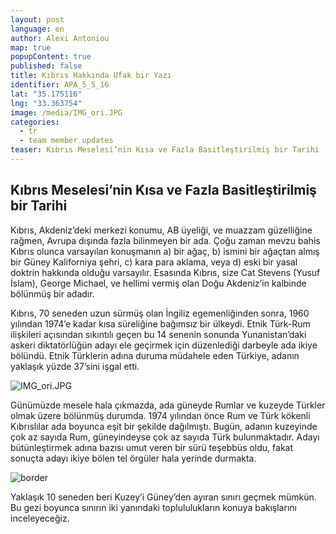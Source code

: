```yaml
---
layout: post
language: en
author: Alexi Antoniou
map: true
popupContent: true
published: false
title: Kıbrıs Hakkında Ufak bir Yazı
identifier: APA_5_5_16
lat: "35.175116"
lng: "33.363754"
image: /media/IMG_ori.JPG
categories: 
  - tr
  - team member updates
teaser: Kıbrıs Meselesi’nin Kısa ve Fazla Basitleştirilmiş bir Tarihi
---
```

## Kıbrıs Meselesi’nin Kısa ve Fazla Basitleştirilmiş bir Tarihi

Kıbrıs, Akdeniz’deki merkezi konumu, AB üyeliği, ve muazzam güzelliğine rağmen, Avrupa dışında fazla bilinmeyen bir ada. Çoğu zaman mevzu bahis Kıbrıs olunca varsayılan konuşmanın a) bir ağaç, b) ismini bir ağaçtan almış bir Güney Kaliforniya şehri, c) kara para aklama, veya d) eski bir yasal doktrin hakkında olduğu varsayılır. Esasında Kıbrıs, size Cat Stevens (Yusuf İslam), George Michael, ve hellimi vermiş olan Doğu Akdeniz’in kalbinde bölünmüş bir adadır.

Kıbrıs, 70 seneden uzun sürmüş olan İngiliz egemenliğinden sonra, 1960 yılından 1974’e kadar kısa süreliğine bağımsız bir ülkeydi. Etnik Türk-Rum ilişkileri açısından sıkıntılı geçen bu 14 senenin sonunda Yunanistan’daki askeri diktatörlüğün adayı ele geçirmek için düzenlediği darbeyle ada ikiye bölündü. Etnik Türklerin adına duruma müdahele eden Türkiye, adanın yaklaşık yüzde 37’sini işgal etti.

![IMG_ori.JPG]({{site.baseurl}}/media/IMG_ori.JPG)

Günümüzde mesele hala çıkmazda, ada güneyde Rumlar ve kuzeyde Türkler olmak üzere bölünmüş durumda. 1974 yılından önce Rum ve Türk kökenli Kıbrıslılar ada boyunca eşit bir şekilde dağılmıştı. Bugün, adanın kuzeyinde çok az sayıda Rum, güneyindeyse çok az sayıda Türk bulunmaktadır. Adayı bütünleştirmek adına bazısı umut veren bir sürü teşebbüs oldu, fakat sonuçta adayı ikiye bölen tel örgüler hala yerinde durmakta.

![border](https://scontent.fath3-2.fna.fbcdn.net/t31.0-8/13116047_1157624697602684_6687651883232887284_o.jpg)

Yaklaşık 10 seneden beri Kuzey’i Güney’den ayıran sınırı geçmek mümkün. Bu gezi boyunca sınırın iki yanındaki toplululukların konuya bakışlarını inceleyeceğiz.


